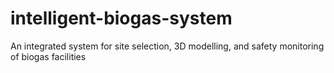 # intelligent-biogas-system
An integrated system for site selection, 3D modelling, and safety monitoring of biogas facilities

